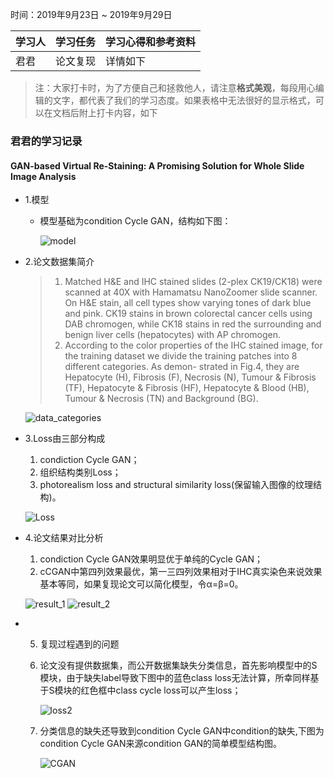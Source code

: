 时间：2019年9月23日 ~ 2019年9月29日

学习人|学习任务|学习心得和参考资料
------ | ------ | ------ 
君君 | 论文复现 | 详情如下
> 注：大家打卡时，为了方便自己和拯救他人，请注意**格式美观**，每段用心编辑的文字，都代表了我们的学习态度。如果表格中无法很好的显示格式，可以在文档后附上打卡内容，如下

### 君君的学习记录

#### GAN-based Virtual Re-Staining: A Promising Solution for Whole Slide Image Analysis

* 1.模型
	* 模型基础为condition Cycle GAN，结构如下图：

		![model](https://img-blog.csdnimg.cn/20190923194906264.png?x-oss-process=image/watermark,type_ZmFuZ3poZW5naGVpdGk,shadow_10,text_aHR0cHM6Ly9ibG9nLmNzZG4ubmV0L3dlaXhpbl80MzE5NDU1NQ==,size_16,color_FFFFFF,t_70)

* 2.论文数据集简介

	> 1. Matched H&E and IHC stained slides (2-plex
CK19/CK18) were scanned at 40X with Hamamatsu NanoZoomer slide scanner.
On H&E stain, all cell types show varying tones of dark blue and pink. CK19
stains in brown colorectal cancer cells using DAB chromogen, while CK18 stains
in red the surrounding and benign liver cells (hepatocytes) with AP chromogen.  
	> 2. According to the color properties of the IHC stained image, for the training
dataset we divide the training patches into 8 different categories. As demon-
strated in Fig.4, they are Hepatocyte (H), Fibrosis (F), Necrosis (N), Tumour &
Fibrosis (TF), Hepatocyte & Fibrosis (HF), Hepatocyte & Blood (HB), Tumour
& Necrosis (TN) and Background (BG).

	![data_categories](https://img-blog.csdnimg.cn/20190923195053646.png?x-oss-process=image/watermark,type_ZmFuZ3poZW5naGVpdGk,shadow_10,text_aHR0cHM6Ly9ibG9nLmNzZG4ubmV0L3dlaXhpbl80MzE5NDU1NQ==,size_16,color_FFFFFF,t_70)

* 3.Loss由三部分构成  
	1. condiction Cycle GAN；
	2. 组织结构类别Loss；
	3. photorealism loss and structural similarity loss(保留输入图像的纹理结构)。

	![Loss](https://img-blog.csdnimg.cn/20190923195205532.png)

* 4.论文结果对比分析
	1. condiction Cycle GAN效果明显优于单纯的Cycle GAN；
	2. cCGAN中第四列效果最优，第一三四列效果相对于IHC真实染色来说效果基本等同，如果复现论文可以简化模型，令α=β=0。

	![result_1](https://img-blog.csdnimg.cn/20190923195449858.png?x-oss-process=image/watermark,type_ZmFuZ3poZW5naGVpdGk,shadow_10,text_aHR0cHM6Ly9ibG9nLmNzZG4ubmV0L3dlaXhpbl80MzE5NDU1NQ==,size_16,color_FFFFFF,t_70)
	![result_2](https://img-blog.csdnimg.cn/20190923195503299.png?x-oss-process=image/watermark,type_ZmFuZ3poZW5naGVpdGk,shadow_10,text_aHR0cHM6Ly9ibG9nLmNzZG4ubmV0L3dlaXhpbl80MzE5NDU1NQ==,size_16,color_FFFFFF,t_70)

* 5. 复现过程遇到的问题
	1. 论文没有提供数据集，而公开数据集缺失分类信息，首先影响模型中的S模块，由于缺失label导致下图中的蓝色class loss无法计算，所幸同样基于S模块的红色框中class cycle loss可以产生loss；

		![loss2](https://img-blog.csdnimg.cn/20190923195611785.png)

	2. 分类信息的缺失还导致到condition Cycle GAN中condition的缺失,下图为condition Cycle GAN来源condition GAN的简单模型结构图。

		![CGAN](https://img-blog.csdnimg.cn/20190923195737849.png?x-oss-process=image/watermark,type_ZmFuZ3poZW5naGVpdGk,shadow_10,text_aHR0cHM6Ly9ibG9nLmNzZG4ubmV0L3dlaXhpbl80MzE5NDU1NQ==,size_16,color_FFFFFF,t_70)
